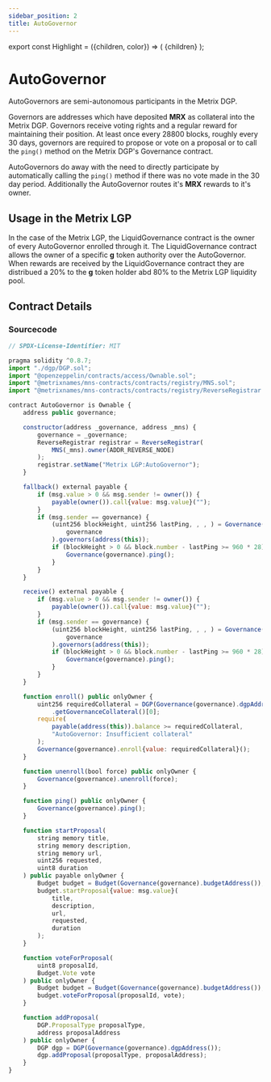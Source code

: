 ```yaml
---
sidebar_position: 2
title: AutoGovernor
---
```


export const Highlight = ({children, color}) => (
<span
style={{color}}>
{children}
</span>
);

# AutoGovernor

AutoGovernors are semi-autonomous participants in the Metrix DGP.

Governors are addresses which have deposited <Highlight color="#bf96c6">**MRX**</Highlight> as collateral into the Metrix DGP. Governors receive voting rights and a regular reward for maintaining their position. At least once every 28800 blocks, roughly every 30 days, governors are required to propose or vote on a proposal or to call the `ping()` method on the Metrix DGP's Governance contract.

AutoGovernors do away with the need to directly participate by automatically calling the `ping()` method if there was no vote made in the 30 day period. Additionally the AutoGovernor routes it's <Highlight color="#bf96c6">**MRX**</Highlight> rewards to it's owner.

## Usage in the Metrix LGP

In the case of the Metrix LGP, the LiquidGovernance contract is the owner of every AutoGovernor enrolled through it. The LiquidGovernance contract allows the owner of a specific <Highlight color="#bf96c6">**g**</Highlight> token authority over the AutoGovernor. When rewards are received by the LiquidGovernance contract they are distribued a 20% to the <Highlight color="#bf96c6">**g**</Highlight> token holder abd 80% to the Metrix LGP liquidity pool.

## Contract Details

### Sourcecode

```js
// SPDX-License-Identifier: MIT

pragma solidity ^0.8.7;
import "./dgp/DGP.sol";
import "@openzeppelin/contracts/access/Ownable.sol";
import "@metrixnames/mns-contracts/contracts/registry/MNS.sol";
import "@metrixnames/mns-contracts/contracts/registry/ReverseRegistrar.sol";

contract AutoGovernor is Ownable {
    address public governance;

    constructor(address _governance, address _mns) {
        governance = _governance;
        ReverseRegistrar registrar = ReverseRegistrar(
            MNS(_mns).owner(ADDR_REVERSE_NODE)
        );
        registrar.setName("Metrix LGP:AutoGovernor");
    }

    fallback() external payable {
        if (msg.value > 0 && msg.sender != owner()) {
            payable(owner()).call{value: msg.value}("");
        }
        if (msg.sender == governance) {
            (uint256 blockHeight, uint256 lastPing, , , ) = Governance(
                governance
            ).governors(address(this));
            if (blockHeight > 0 && block.number - lastPing >= 960 * 28) {
                Governance(governance).ping();
            }
        }
    }

    receive() external payable {
        if (msg.value > 0 && msg.sender != owner()) {
            payable(owner()).call{value: msg.value}("");
        }
        if (msg.sender == governance) {
            (uint256 blockHeight, uint256 lastPing, , , ) = Governance(
                governance
            ).governors(address(this));
            if (blockHeight > 0 && block.number - lastPing >= 960 * 28) {
                Governance(governance).ping();
            }
        }
    }

    function enroll() public onlyOwner {
        uint256 requiredCollateral = DGP(Governance(governance).dgpAddress())
            .getGovernanceCollateral()[0];
        require(
            payable(address(this)).balance >= requiredCollateral,
            "AutoGovernor: Insufficient collateral"
        );
        Governance(governance).enroll{value: requiredCollateral}();
    }

    function unenroll(bool force) public onlyOwner {
        Governance(governance).unenroll(force);
    }

    function ping() public onlyOwner {
        Governance(governance).ping();
    }

    function startProposal(
        string memory title,
        string memory description,
        string memory url,
        uint256 requested,
        uint8 duration
    ) public payable onlyOwner {
        Budget budget = Budget(Governance(governance).budgetAddress());
        budget.startProposal{value: msg.value}(
            title,
            description,
            url,
            requested,
            duration
        );
    }

    function voteForProposal(
        uint8 proposalId,
        Budget.Vote vote
    ) public onlyOwner {
        Budget budget = Budget(Governance(governance).budgetAddress());
        budget.voteForProposal(proposalId, vote);
    }

    function addProposal(
        DGP.ProposalType proposalType,
        address proposalAddress
    ) public onlyOwner {
        DGP dgp = DGP(Governance(governance).dgpAddress());
        dgp.addProposal(proposalType, proposalAddress);
    }
}
```
